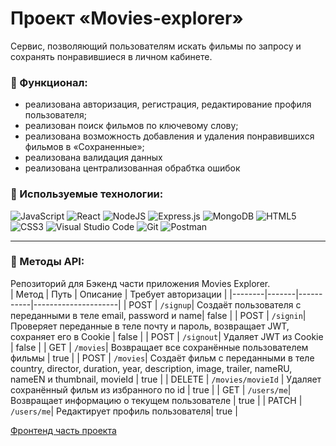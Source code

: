 # Проект «Movies-explorer»

Сервис, позволяющий пользователям искать фильмы по запросу и сохранять понравившиеся в личном кабинете.

### 🔧 Функционал:
-  реализована авторизация, регистрация, редактирование профиля пользователя;
-  реализован поиск фильмов по ключевому слову;
-  реализована возможность добавления и удаления понравившихся фильмов в «Сохраненные»;
-  реализована валидация данных
-  реализована централизованная обрабтка ошибок

### 🔧 Используемые технологии:

<img alt="JavaScript" src="https://img.shields.io/badge/javascript-%23323330.svg?&style=for-the-badge&logo=javascript&logoColor=%23F7DF1E"/> <img alt="React" src="https://img.shields.io/badge/react-%2320232a.svg?&style=for-the-badge&logo=react&logoColor=%2361DAFB"/> <img alt="NodeJS" src="https://img.shields.io/badge/node.js-%2343853D.svg?&style=for-the-badge&logo=node.js&logoColor=white"/> <img alt="Express.js" src="https://img.shields.io/badge/express.js-%23404d59.svg?&style=for-the-badge"/> <img alt="MongoDB" src ="https://img.shields.io/badge/MongoDB-%234ea94b.svg?&style=for-the-badge&logo=mongodb&logoColor=white"/> <img alt="HTML5" src="https://img.shields.io/badge/html5-%23E34F26.svg?&style=for-the-badge&logo=html5&logoColor=white"/> <img alt="CSS3" src="https://img.shields.io/badge/css3-%231572B6.svg?&style=for-the-badge&logo=css3&logoColor=white"/>
<img alt="Visual Studio Code" src="https://img.shields.io/badge/VisualStudioCode-0078d7.svg?&style=for-the-badge&logo=visual-studio-code&logoColor=white"/> <img alt="Git" src="https://img.shields.io/badge/git-%23F05033.svg?&style=for-the-badge&logo=git&logoColor=white"/> <img alt="Postman" src="https://img.shields.io/badge/Postman-FF6C37?style=for-the-badge&logo=postman&logoColor=red" /> 
____

### 🔧 Методы API:
Репозиторий для  Бэкенд части приложения Movies Explorer. </br>
| Метод  | Путь  | Описание | Требует авторизации |
|--------|-------|-----------|---------------------|
|  POST  | `/signup`| Cоздаёт пользователя с переданными в теле email, password и name|  false |
|  POST  | `/signin`| Проверяет переданные в теле почту и пароль, возвращает JWT,  сохраняет его в Cookie  |  false |
|  POST  | `/signout`| Удаляет JWT из Cookie  |  false |
|   GET  | `/movies`| Возвращает все сохранённые пользователем фильмы |  true  |
|  POST  | `/movies`| Создаёт фильм с переданными в теле country, director, duration, year, description, image, trailer, nameRU, nameEN и thumbnail, movieId  | true |
| DELETE | `/movies/movieId` | Удаляет сохранённый фильм из избранного по id  | true |
|   GET  | `/users/me`| Возвращает информацию о текущем пользователе |  true  |
|  PATCH | `/users/me`| Редактирует профиль пользователя|  true  |



[Фронтенд часть проекта](https://github.com/Anel1da/movies-explorer-frontend/)

